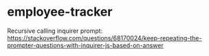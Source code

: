 # employee-tracker

Recursive calling inquirer prompt: https://stackoverflow.com/questions/68170024/keep-repeating-the-prompter-questions-with-inquirer-js-based-on-answer